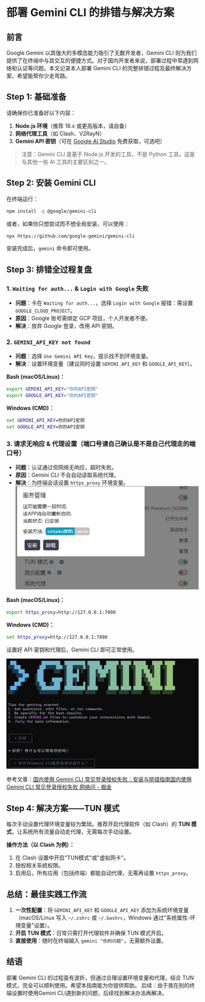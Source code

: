 # 部署 Gemini CLI 的排错与解决方案

## 前言

Google Gemini 以其强大的多模态能力吸引了无数开发者，Gemini CLI 则为我们提供了在终端中与其交互的便捷方式。对于国内开发者来说，部署过程中常遇到网络和认证等问题。本文记录本人部署 Gemini CLI 的完整排错过程及最终解决方案，希望能帮你少走弯路。

## Step 1: 基础准备

请确保你已准备好以下内容：

1. **Node.js 环境**（推荐 18.x 或更高版本，请自备）
2. **网络代理工具**（如 Clash、V2RayN）
3. **Gemini API 密钥**（可在 [Google AI Studio](https://ai.google.dev/) 免费获取，可选吧）

> 注意：Gemini CLI 是基于 Node.js 开发的工具，不是 Python 工具。这是与其他一些 AI 工具的主要区别之一。

## Step 2: 安装 Gemini CLI

在终端运行：

```bash
npm install -g @google/gemini-cli
```

或者，如果你只想尝试而不想全局安装，可以使用：

```bash
npx https://github.com/google-gemini/gemini-cli
```

安装完成后，`gemini` 命令即可使用。

## Step 3: 排错全过程复盘

### 1. `Waiting for auth...` & `Login with Google` 失败

- **问题**：卡在 `Waiting for auth...`，选择 `Login with Google` 报错：需设置 `GOOGLE_CLOUD_PROJECT`。
- **原因**：Google 账号需绑定 GCP 项目，个人开发者不便。
- **解决**：放弃 Google 登录，改用 API 密钥。

### 2. `GEMINI_API_KEY not found`

- **问题**：选择 `Use Gemini API Key`，提示找不到环境变量。
- **解决**：设置环境变量（建议同时设置 `GEMINI_API_KEY` 和 `GOOGLE_API_KEY`）。

**Bash (macOS/Linux)：**

```bash
export GEMINI_API_KEY="你的API密钥"
export GOOGLE_API_KEY="你的API密钥"
```

**Windows (CMD)：**

```cmd
set GEMINI_API_KEY=你的API密钥
set GOOGLE_API_KEY=你的API密钥
```

### 3. 请求无响应 & 代理设置（端口号请自己确认是不是自己代理走的端口号）

- **问题**：认证通过但网络无响应，超时失败。
- **原因**：Gemini CLI 不会自动读取系统代理。
- **解决**：为终端会话设置 `https_proxy` 环境变量。
 ![代理 示例](https://raw.githubusercontent.com/Changhuaishui/chenji/main/source/_posts/image/%E4%B8%AA%E4%BA%BA%E4%BD%BF%E7%94%A8%E9%83%A8%E7%BD%B2Gemini-cli%E5%BF%83%E5%BE%97/%E4%BB%A3%E7%90%86TUN%E6%A8%A1%E5%BC%8F.png)

**Bash (macOS/Linux)：**

```bash
export https_proxy=http://127.0.0.1:7890
```

**Windows (CMD)：**

```cmd
set https_proxy=http://127.0.0.1:7890
```

设置好 API 密钥和代理后，Gemini CLI 即可正常使用。

![Gemini CLI 使用示例](https://raw.githubusercontent.com/Changhuaishui/chenji/main/source/_posts/image/%E4%B8%AA%E4%BA%BA%E4%BD%BF%E7%94%A8%E9%83%A8%E7%BD%B2Gemini-cli%E5%BF%83%E5%BE%97/GEMINI.png)

参考文章：[国内使用 Gemini CLI 常见登录授权失败：安装与排错指南国内使用 Gemini CLI 常见登录授权失败,网络问 - 掘金](https://juejin.cn/post/7520139212605128714)

## Step 4: 解决方案——TUN 模式

每次手动设置代理环境变量较为繁琐。推荐开启代理软件（如 Clash）的 **TUN 模式**，让系统所有流量自动走代理，无需每次手动设置。

**操作方法（以 Clash 为例）：**

1. 在 Clash 设置中开启"TUN模式"或"虚拟网卡"。
2. 授权相关系统权限。
3. 启用后，所有应用（包括终端）都能自动代理，无需再设置 `https_proxy`。

## 总结：最佳实践工作流

1. **一次性配置**：将 `GEMINI_API_KEY` 和 `GOOGLE_API_KEY` 添加为系统环境变量（macOS/Linux 写入 `~/.zshrc` 或 `~/.bashrc`，Windows 通过"系统属性-环境变量"设置）。
2. **开启 TUN 模式**：日常只需打开代理软件并确保 TUN 模式开启。
3. **直接使用**：随时在终端输入 `gemini "你的问题"`，无需额外设置。

## 结语

部署 Gemini CLI 的过程虽有波折，但通过合理设置环境变量和代理，结合 TUN 模式，完全可以顺利使用。希望本指南能为你提供帮助。
后续：由于我在别的终端设置时使用Gemini CLI遇到新的问题，后续找到解决办法再解决。
